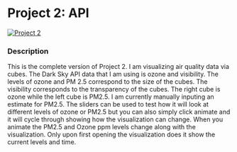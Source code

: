 # Project 2: API

[![Project 2](https://img.youtube.com/vi/9XM8Ffbd5uo/0.jpg)](https://www.youtube.com/watch?v=9XM8Ffbd5uo&feature=youtu.be)


### Description

This is the complete version of Project 2. I am visualizing air quality data via cubes. The Dark Sky API data that I am using is ozone and visibility. The levels of ozone and PM 2.5 correspond to the size of the cubes. The visibility corresponds to the transparency of the cubes. The right cube is ozone while the left cube is PM2.5. I am currently manually inputing an estimate for PM2.5. The sliders can be used to test how it will look at different levels of ozone or PM2.5 but you can also simply click animate and it will cycle through showing how the visualization can change. When you animate the PM2.5 and Ozone ppm levels change along with the visualization. Only upon first opening the visualization does it show the current levels and time. 